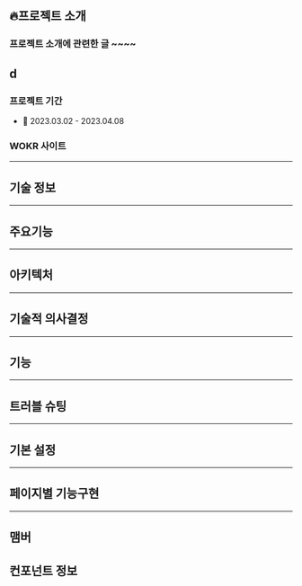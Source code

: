 ## 🔥프로젝트 소개

### 프로젝트 소개에 관련한 글 ~~~~

## d

### 프로젝트 기간

- 📌 2023.03.02 - 2023.04.08

### WOKR 사이트

---

## 기술 정보

---

## 주요기능

---

## 아키텍처

---

## 기술적 의사결정

---

## 기능

---

## 트러블 슈팅

---

## 기본 설정

---

## 페이지별 기능구현

---

## 맴버

## 컨포넌트 정보
